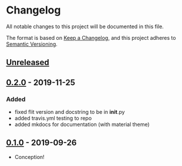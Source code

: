 
# Changelog

All notable changes to this project will be documented in this file.

The format is based on [Keep a Changelog](https://keepachangelog.com/en/1.0.0/),
and this project adheres to [Semantic Versioning](https://semver.org/spec/v2.0.0.html).

## [Unreleased]

## [0.2.0] - 2019-11-25

### Added

- fixed flit version and docstring to be in __init__.py
- added travis.yml testing to repo
- added mkdocs for documentation (with material theme)

## [0.1.0] - 2019-09-26

- Conception!

[Unreleased]: https://github.com/iancleary/responder-base-classes/compare/v0.2.0...HEAD
[0.2.0]: https://github.com/iancleary/responder-base-classes/releases/tag/v0.2.0
[0.1.0]: https://github.com/iancleary/responder-base-classes/releases/tag/v0.1.0
